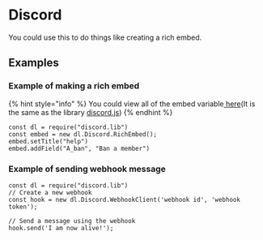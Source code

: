 # Discord

You could use this to do things like creating a rich embed. 

## Examples

### Example of making a rich embed

{% hint style="info" %}
You could view all of the embed variable[ here](https://discord.js.org/#/docs/main/stable/class/RichEmbed?scrollTo=addBlankField)\(It is the same as the library [discord.js](https://npmjs.com/package/discord.js)\)
{% endhint %}

```
const dl = require("discord.lib")
const embed = new dl.Discord.RichEmbed();
embed.setTitle("help")
embed.addField("A_ban", "Ban a member")
```

### Example of sending webhook message

```
const dl = require("discord.lib")
// Create a new webhook
const hook = new dl.Discord.WebhookClient('webhook id', 'webhook token');

// Send a message using the webhook
hook.send('I am now alive!');
```

